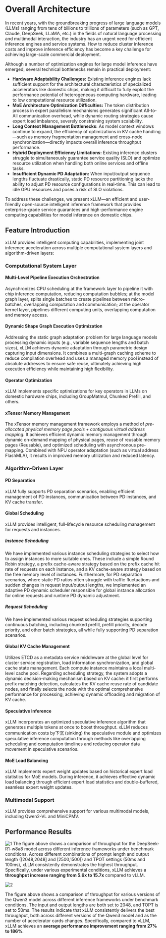 # Overall Architecture

In recent years, with the groundbreaking progress of large language models (LLMs) ranging from tens of billions to trillions of parameters (such as GPT, Claude, DeepSeek, LLaMA, etc.) in the fields of natural language processing and multimodal interaction, the industry has an urgent need for efficient inference engines and service systems. How to reduce cluster inference costs and improve inference efficiency has become a key challenge for achieving large-scale commercial deployment.

Although a number of optimization engines for large model inference have emerged, several technical bottlenecks remain in practical deployment:

*   **Hardware Adaptability Challenges:** Existing inference engines lack sufficient support for the architectural characteristics of specialized accelerators like domestic chips, making it difficult to fully exploit the performance potential of heterogeneous computing hardware, leading to low computational resource utilization.
*   **MoE Architecture Optimization Difficulties:** The token distribution process in expert parallelism mechanisms generates significant All-to-All communication overhead, while dynamic routing strategies cause expert load imbalance, severely constraining system scalability.
*   **Long Context Management Bottlenecks:** As model context windows continue to expand, the efficiency of optimizations in KV cache handling—such as memory fragmentation management and cross-node synchronization—directly impacts overall inference throughput performance.
*   **Hybrid Deployment Efficiency Limitations:** Existing inference clusters struggle to simultaneously guarantee service quality (SLO) and optimize resource utilization when handling both online services and offline tasks.
*   **Insufficient Dynamic PD Adaptation:** When input/output sequence lengths fluctuate drastically, static PD resource partitioning lacks the ability to adjust PD resource configurations in real-time. This can lead to idle GPU resources and poses a risk of SLO violations.

To address these challenges, we present xLLM—an efficient and user-friendly open-source intelligent inference framework that provides enterprise-grade service guarantees and high-performance engine computing capabilities for model inference on domestic chips.

## Feature Introduction

xLLM provides intelligent computing capabilities, implementing joint inference acceleration across multiple computational system layers and algorithm-driven layers:

### Computational System Layer

#### Multi-Level Pipeline Execution Orchestration
Asynchronizes CPU scheduling at the framework layer to pipeline it with chip inference computation, reducing computation bubbles; at the model graph layer, splits single batches to create pipelines between micro-batches, overlapping computation and communication; at the operator kernel layer, pipelines different computing units, overlapping computation and memory access.
#### Dynamic Shape Graph Execution Optimization
Addressing the static graph adaptation problem for large language models processing dynamic inputs (e.g., variable sequence lengths and batch sizes), xLLM achieves dynamic adaptation through parametric design capturing input dimensions. It combines a multi-graph caching scheme to reduce compilation overhead and uses a managed memory pool instead of absolute addresses to ensure safe reuse, ultimately achieving high execution efficiency while maintaining high flexibility.
#### Operator Optimization
xLLM implements specific optimizations for key operators in LLMs on domestic hardware chips, including GroupMatmul, Chunked Prefill, and others.
#### xTensor Memory Management
The xTensor memory management framework employs a method of *pre-allocated physical memory page pools + contiguous virtual address mapping*. It achieves efficient dynamic memory management through dynamic on-demand mapping of physical pages, reuse of reusable memory pages (Reusable), and optimized scheduling with asynchronous pre-mapping. Combined with NPU operator adaptation (such as virtual address FlashMLA), it results in improved memory utilization and reduced latency.

### Algorithm-Driven Layer

#### PD Separation
xLLM fully supports PD separation scenarios, enabling efficient management of PD instances, communication between PD instances, and KV cache transfer.
#### Global Scheduling
xLLM provides intelligent, full-lifecycle resource scheduling management for requests and instances.
##### Instance Scheduling
We have implemented various instance scheduling strategies to select how to assign instances to more suitable ones. These include a simple Round Robin strategy, a prefix cache-aware strategy based on the prefix cache hit rate of requests on each instance, and a KV cache-aware strategy based on the free memory level of instances. Furthermore, for PD separation scenarios, where static PD ratios often struggle with traffic fluctuations and sudden changes in request input/output lengths, we implemented an adaptive PD dynamic scheduler responsible for global instance allocation for online requests and runtime PD dynamic adjustment.
##### Request Scheduling
We have implemented various request scheduling strategies supporting continuous batching, including chunked prefill, prefill priority, decode priority, and other batch strategies, all while fully supporting PD separation scenarios.
#### Global KV Cache Management
Utilizes ETCD as a metadata service middleware at the global level for cluster service registration, load information synchronization, and global cache state management. Each compute instance maintains a local multi-level cache pool. Regarding scheduling strategy, the system adopts a dynamic decision-making mechanism based on KV cache: it first performs prefix matching detection, calculates the KV cache reuse rate of candidate nodes, and finally selects the node with the optimal comprehensive performance for processing, achieving dynamic offloading and migration of KV cache.
#### Speculative Inference
xLLM incorporates an optimized speculative inference algorithm that generates multiple tokens at once to boost throughput. xLLM reduces communication costs by下沉 (sinking) the speculative module and optimizes speculative inference computation through methods like overlapping scheduling and computation timelines and reducing operator data movement in speculative scenarios.
#### MoE Load Balancing
xLLM implements expert weight updates based on historical expert load statistics for MoE models. During inference, it achieves effective dynamic load balancing through efficient expert load statistics and double-buffered, seamless expert weight updates.

### Multimodal Support

xLLM provides comprehensive support for various multimodal models, including Qwen2-VL and MiniCPMV.

## Performance Results

![1](../../assets/DeepSeek-R1_performance.png)
The figure above shows a comparison of throughput for the DeepSeek-R1-w8a8 model across different inference frameworks under benchmark conditions. Across different combinations of prompt length and output length ([2048,2048] and [2500,1500]) and TPOT settings (50ms and 100ms), xLLM consistently demonstrates the highest throughput. Specifically, under various experimental conditions, xLLM achieves a **throughput increase ranging from 5.6x to 15.7x** compared to vLLM.

![2](../../assets/Qwen3_performance.png)

The figure above shows a comparison of throughput for various versions of the Qwen3 model across different inference frameworks under benchmark conditions. The input and output lengths are both set to 2048, and TOPT is set to 50ms. The results indicate that xLLM consistently delivers the best throughput, both across different versions of the Qwen3 model and as the number of accelerator cards changes. Specifically, compared to vLLM, xLLM achieves an **average performance improvement ranging from 27% to 186%**.